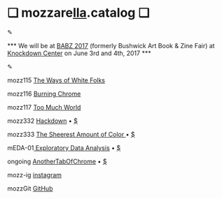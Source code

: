 # ❏ mozzare[lla](http://pi.mozzarella.website).catalog ❏ 
						 
✎

*** We will be at [BABZ 2017](https://blondeartbooks.com/2017/05/03/babz-fair-2017/) (formerly Bushwick Art Book & Zine Fair) at [Knockdown Center](http://knockdown.center) on June 3rd and 4th, 2017 ***

✎

mozz115 [The Ways of White Folks](http://cat.mozzarella.website/mozz115)

mozz116 [Burning Chrome](http://cat.mozzarella.website/mozz116)

mozz117 [Too Much World](http://cat.mozzarella.website/mozz117)

mozz332  [Hackdown](http://cat.mozzarella.website/mozz332) • [$](http://www.ebay.com/itm/-/152569739132?)

mozz333 [The Sheerest Amount of Color ](http://cat.mozzarella.website/mozz333)• [$ ](http://www.ebay.com/itm/The-Sheerest-Amount-of-Color-short-stories-by-PT-Cruiser-First-Edition-2016/152367960179)

mEDA-01[ Exploratory Data Analysis](http://cat.mozzarella.website/mEDA-01) • [$](http://www.ebay.com/itm/152370010036)

ongoing [AnotherTabOfChrome](http://www.ebay.com/itm/Another-Tab-of-Chrome-V1-2016-Independent-Contemporary-Fine-Art-Publication/152367989103) • [$](http://www.ebay.com/itm/Another-Tab-of-Chrome-V1-2016-Independent-Contemporary-Fine-Art-Publication/152367989103)

mozz-ig	[instagram](http://instagram.com/mozzarella.website)

mozzGit	[GitHub](http://github.com/mozzarellaV8)